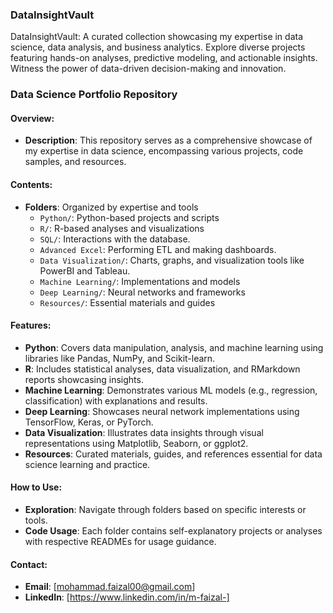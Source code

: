 ### DataInsightVault
DataInsightVault: A curated collection showcasing my expertise in data science, data analysis, and business analytics. Explore diverse projects featuring hands-on analyses, predictive modeling, and actionable insights. Witness the power of data-driven decision-making and innovation.

### Data Science Portfolio Repository

#### Overview:
- **Description**: This repository serves as a comprehensive showcase of my expertise in data science, encompassing various projects, code samples, and resources.
  
#### Contents:
- **Folders**: Organized by expertise and tools
  - `Python/`: Python-based projects and scripts
  - `R/`: R-based analyses and visualizations
  - `SQL/`: Interactions with the database.
  - `Advanced Excel`: Performing ETL and making dashboards.
  - `Data Visualization/`: Charts, graphs, and visualization tools like PowerBI and Tableau.
  - `Machine Learning/`: Implementations and models
  - `Deep Learning/`: Neural networks and frameworks
  - `Resources/`: Essential materials and guides
  
#### Features:
- **Python**: Covers data manipulation, analysis, and machine learning using libraries like Pandas, NumPy, and Scikit-learn.
- **R**: Includes statistical analyses, data visualization, and RMarkdown reports showcasing insights.
- **Machine Learning**: Demonstrates various ML models (e.g., regression, classification) with explanations and results.
- **Deep Learning**: Showcases neural network implementations using TensorFlow, Keras, or PyTorch.
- **Data Visualization**: Illustrates data insights through visual representations using Matplotlib, Seaborn, or ggplot2.
- **Resources**: Curated materials, guides, and references essential for data science learning and practice.

#### How to Use:
- **Exploration**: Navigate through folders based on specific interests or tools.
- **Code Usage**: Each folder contains self-explanatory projects or analyses with respective READMEs for usage guidance.
  
#### Contact:
- **Email**: [mohammad.faizal00@gmail.com]
- **LinkedIn**: [https://www.linkedin.com/in/m-faizal-]

